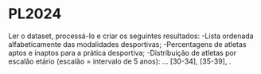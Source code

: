 # PL2024

Ler o dataset, processá-lo e criar os seguintes resultados:
-Lista ordenada alfabeticamente das modalidades desportivas;
-Percentagens de atletas aptos e inaptos para a prática desportiva; 
-Distribuição de atletas por escalão etário (escalão = intervalo de 5 anos): ... [30-34], [35-39], .